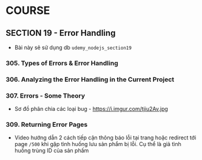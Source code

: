 # COURSE

## SECTION 19 - Error Handling

- Bài này sẽ sử dụng db `udemy_nodejs_section19`

### 305. Types of Errors & Error Handling
### 306. Analyzing the Error Handling in the Current Project
### 307. Errors - Some Theory

- Sơ đồ phân chia các loại bug - https://i.imgur.com/tjiu2Av.jpg 

### 309. Returning Error Pages

- Video hướng dẫn 2 cách tiếp cận thông báo lỗi tại trang hoặc redirect tới page `/500` khi gặp tình huống lưu sản phẩm bị lỗi. Cụ thể là giả tình huống trùng ID của sản phấm